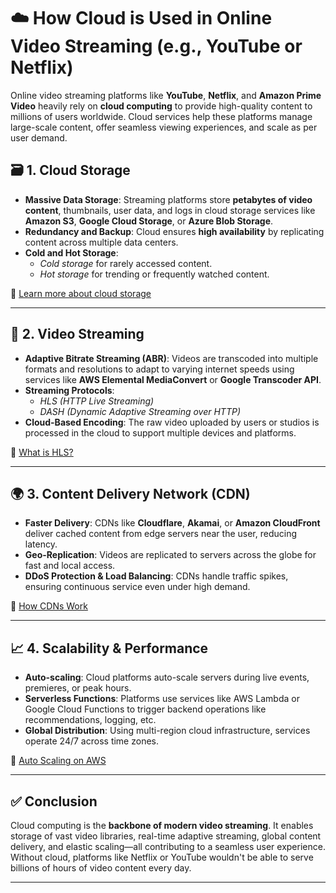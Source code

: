 
# ☁️ How Cloud is Used in Online Video Streaming (e.g., YouTube or Netflix)

Online video streaming platforms like **YouTube**, **Netflix**, and **Amazon Prime Video** heavily rely on **cloud computing** to provide high-quality content to millions of users worldwide. Cloud services help these platforms manage large-scale content, offer seamless viewing experiences, and scale as per user demand.

## 🗃️ 1. Cloud Storage

- **Massive Data Storage**: Streaming platforms store **petabytes of video content**, thumbnails, user data, and logs in cloud storage services like **Amazon S3**, **Google Cloud Storage**, or **Azure Blob Storage**.
- **Redundancy and Backup**: Cloud ensures **high availability** by replicating content across multiple data centers.
- **Cold and Hot Storage**:
  - *Cold storage* for rarely accessed content.
  - *Hot storage* for trending or frequently watched content.

🔗 [Learn more about cloud storage](https://aws.amazon.com/s3/)

---

## 📡 2. Video Streaming

- **Adaptive Bitrate Streaming (ABR)**: Videos are transcoded into multiple formats and resolutions to adapt to varying internet speeds using services like **AWS Elemental MediaConvert** or **Google Transcoder API**.
- **Streaming Protocols**:
  - *HLS (HTTP Live Streaming)*
  - *DASH (Dynamic Adaptive Streaming over HTTP)*
- **Cloud-Based Encoding**: The raw video uploaded by users or studios is processed in the cloud to support multiple devices and platforms.

🔗 [What is HLS?](https://developer.apple.com/streaming/)

---

## 🌍 3. Content Delivery Network (CDN)

- **Faster Delivery**: CDNs like **Cloudflare**, **Akamai**, or **Amazon CloudFront** deliver cached content from edge servers near the user, reducing latency.
- **Geo-Replication**: Videos are replicated to servers across the globe for fast and local access.
- **DDoS Protection & Load Balancing**: CDNs handle traffic spikes, ensuring continuous service even under high demand.

🔗 [How CDNs Work](https://www.cloudflare.com/learning/cdn/what-is-a-cdn/)

---

## 📈 4. Scalability & Performance

- **Auto-scaling**: Cloud platforms auto-scale servers during live events, premieres, or peak hours.
- **Serverless Functions**: Platforms use services like AWS Lambda or Google Cloud Functions to trigger backend operations like recommendations, logging, etc.
- **Global Distribution**: Using multi-region cloud infrastructure, services operate 24/7 across time zones.

🔗 [Auto Scaling on AWS](https://docs.aws.amazon.com/autoscaling/)

---

## ✅ Conclusion

Cloud computing is the **backbone of modern video streaming**. It enables storage of vast video libraries, real-time adaptive streaming, global content delivery, and elastic scaling—all contributing to a seamless user experience. Without cloud, platforms like Netflix or YouTube wouldn't be able to serve billions of hours of video content every day.

---
